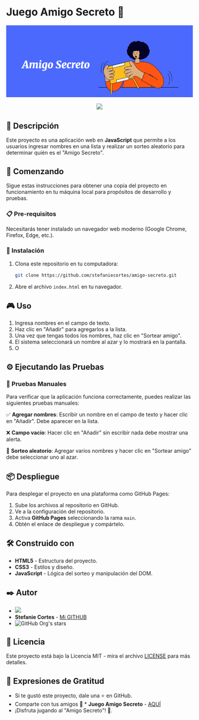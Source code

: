 # Juego Amigo Secreto 🎉

![Portada del Proyecto](assets/portada-amigo-secreto.png)

<p align="center">
   <img src="https://img.shields.io/badge/STATUS-EN%20DESAROLLO-green">
</p>

## 📖 Descripción

Este proyecto es una aplicación web en **JavaScript** que permite a los usuarios ingresar nombres en una lista y realizar un sorteo aleatorio para determinar quién es el "Amigo Secreto".

## 🚀 Comenzando

Sigue estas instrucciones para obtener una copia del proyecto en funcionamiento en tu máquina local para propósitos de desarrollo y pruebas.

### 📋 Pre-requisitos

Necesitarás tener instalado un navegador web moderno (Google Chrome, Firefox, Edge, etc.).

### 🔧 Instalación

1. Clona este repositorio en tu computadora:
   ```bash
   git clone https://github.com/stefaniecortes/amigo-secreto.git
   ```
2. Abre el archivo `index.html` en tu navegador.

## 🎮 Uso

1. Ingresa nombres en el campo de texto.
2. Haz clic en "Añadir" para agregarlos a la lista.
3. Una vez que tengas todos los nombres, haz clic en "Sortear amigo".
4. El sistema seleccionará un nombre al azar y lo mostrará en la pantalla.
5. O 

## ⚙️ Ejecutando las Pruebas

### 🔩 Pruebas Manuales

Para verificar que la aplicación funciona correctamente, puedes realizar las siguientes pruebas manuales:

✅ **Agregar nombres**: Escribir un nombre en el campo de texto y hacer clic en "Añadir". Debe aparecer en la lista.

❌ **Campo vacío**: Hacer clic en "Añadir" sin escribir nada debe mostrar una alerta.

🎲 **Sorteo aleatorio**: Agregar varios nombres y hacer clic en "Sortear amigo" debe seleccionar uno al azar.

## 📦 Despliegue

Para desplegar el proyecto en una plataforma como GitHub Pages:

1. Sube los archivos al repositorio en GitHub.
2. Ve a la configuración del repositorio.
3. Activa **GitHub Pages** seleccionando la rama `main`.
4. Obtén el enlace de despliegue y compártelo.

## 🛠️ Construido con

- **HTML5** - Estructura del proyecto.
- **CSS3** - Estilos y diseño.
- **JavaScript** - Lógica del sorteo y manipulación del DOM.

## ✒️ Autor

* <img src="https://avatars.githubusercontent.com/u/181904477?v=4?v=4" width=115><br>
* **Stefanie Cortes** - [Mi GITHUB](https://github.com/stefaniecortes)
* ![GitHub Org's stars](https://img.shields.io/github/stars/stefaniecortes?style=social)

## 📄 Licencia

Este proyecto está bajo la Licencia MIT - mira el archivo [LICENSE](LICENSE) para más detalles.

## 🎁 Expresiones de Gratitud

* Si te gustó este proyecto, dale una ⭐ en GitHub.
* Comparte con tus amigos 🚀 * **Juego Amigo Secreto** - [AQUÍ](https://stefaniecortes.github.io/challenge-amigo-secreto/)
* ¡Disfruta jugando al "Amigo Secreto"! 🎉.

